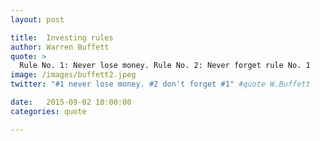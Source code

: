 ```yaml
---
layout: post

title:  Investing rules
author: Warren Buffett
quote: >
  Rule No. 1: Never lose money. Rule No. 2: Never forget rule No. 1
image: /images/buffett2.jpeg
twitter: "#1 never lose money. #2 don't forget #1" #quote W.Buffett

date:   2015-09-02 10:00:00
categories: quote

---
```


